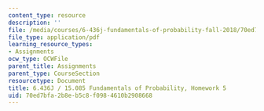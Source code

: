```yaml
---
content_type: resource
description: ''
file: /media/courses/6-436j-fundamentals-of-probability-fall-2018/70ed7bfa2b8eb5c8f0984610b2908668_MIT6_436JF18_hw5.pdf
file_type: application/pdf
learning_resource_types:
- Assignments
ocw_type: OCWFile
parent_title: Assignments
parent_type: CourseSection
resourcetype: Document
title: 6.436J / 15.085 Fundamentals of Probability, Homework 5
uid: 70ed7bfa-2b8e-b5c8-f098-4610b2908668
---
```

